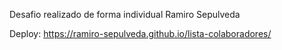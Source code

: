 Desafio realizado de forma individual
Ramiro Sepulveda

Deploy: https://ramiro-sepulveda.github.io/lista-colaboradores/


